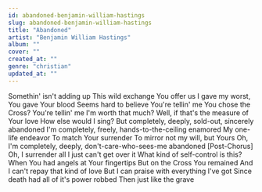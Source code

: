 ```yaml
---
id: abandoned-benjamin-william-hastings
slug: abandoned-benjamin-william-hastings
title: "Abandoned"
artist: "Benjamin William Hastings"
album: ""
cover: ""
created_at: ""
genre: "christian"
updated_at: ""
---
```


Somethin' isn't adding up
This wild exchange You offer us
I gave my worst, You gave Your blood
Seems hard to believe
You're tellin' me You chose the Cross?
You're tellin' me I'm worth that much?
Well, if that's the measure of Your love
How else would I sing?
But completely, deeply, sold-out, sincerely abandoned
I'm completely, freely, hands-to-the-ceiling enamored
My one-life endeavor
To match Your surrender
To mirror not my will, but Yours
Oh, I'm completеly, deeply, don't-care-who-sees-me abandoned
[Post-Chorus]
Oh, I surrеnder all
I just can't get over it
What kind of self-control is this?
When You had angels at Your fingertips
But on the Cross You remained
And I can't repay that kind of love
But I can praise with everything I've got
Since death had all of it's power robbed
Then just like the grave